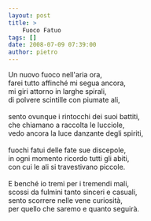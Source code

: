 ```yaml
---
layout: post
title: >
    Fuoco Fatuo
tags: []
date: 2008-07-09 07:39:00
author: pietro
---
```

Un nuovo fuoco nell'aria ora,<br/>farei tutto affinché mi segua ancora,<br/>mi giri attorno in larghe spirali,<br/>di polvere scintille con piumate ali,<br/><br/>sento ovunque i rintocchi dei suoi battiti,<br/>che chiamano a raccolta le lucciole,<br/>vedo ancora la luce danzante degli spiriti,<br/><br/>fuochi fatui delle fate sue discepole,<br/>in ogni momento ricordo tutti gli abiti,<br/>con cui le ali si travestivano piccole.<br/><br/>E benché io tremi per i tremendi mali,<br/>scossi da fulmini tanto sinceri e casuali,<br/>sento scorrere nelle vene curiosità,<br/>per quello che saremo e quanto seguirà.
